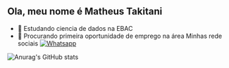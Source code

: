 ## Ola, meu nome é Matheus Takitani

- 🌱 Estudando ciencia de dados na EBAC
- 🔭 Procurando primeira oportunidade de emprego na área
Minhas rede sociais
[![Whatsapp](https://img.shields.io/badge/WhatsApp-25D366?style=for-the-badge&logo=whatsapp&logoColor=white)](https://api.whatsapp.com/send/?phone=5512982339200&text&type=phone_number&app_absent=0)

![Anurag's GitHub stats](https://github-readme-stats.vercel.app/api?username=matheustakitani&show_icons=true&theme=dark)

